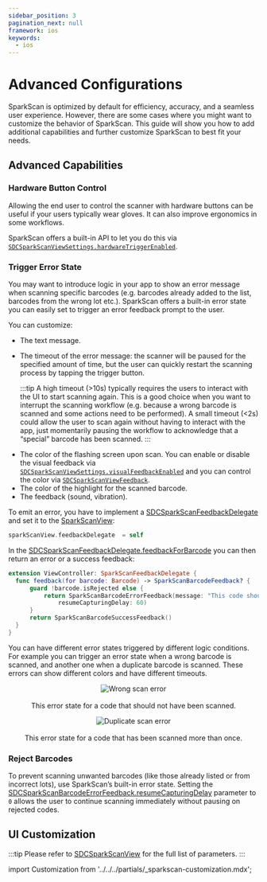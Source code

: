 ```yaml
---
sidebar_position: 3
pagination_next: null
framework: ios
keywords:
  - ios
---
```


# Advanced Configurations

SparkScan is optimized by default for efficiency, accuracy, and a seamless user experience. However, there are some cases where you might want to customize the behavior of SparkScan. This guide will show you how to add additional capabilities and further customize SparkScan to best fit your needs.

## Advanced Capabilities

### Hardware Button Control

Allowing the end user to control the scanner with hardware buttons can be useful if your users typically wear gloves. It can also improve ergonomics in some workflows.

SparkScan offers a built-in API to let you do this via [`SDCSparkScanViewSettings.hardwareTriggerEnabled`](https://docs.scandit.com/data-capture-sdk/ios/barcode-capture/api/ui/spark-scan-view-settings.html#property-scandit.datacapture.barcode.spark.ui.SparkScanViewSettings.HardwareTriggerEnabled).

### Trigger Error State

You may want to introduce logic in your app to show an error message when scanning specific barcodes (e.g. barcodes already added to the list, barcodes from the wrong lot etc.). SparkScan offers a built-in error state you can easily set to trigger an error feedback prompt to the user.

You can customize:

* The text message.
- The timeout of the error message: the scanner will be paused for the specified amount of time, but the user can quickly restart the scanning process by tapping the trigger button.

    :::tip
    A high timeout (>10s) typically requires the users to interact with the UI to start scanning again. This is a good choice when you want to interrupt the scanning workflow (e.g. because a wrong barcode is scanned and some actions need to be performed). A small timeout (\<2s) could allow the user to scan again without having to interact with the app, just momentarily pausing the workflow to acknowledge that a “special” barcode has been scanned.
    :::
 
* The color of the flashing screen upon scan. You can enable or disable the visual feedback via [`SDCSparkScanViewSettings.visualFeedbackEnabled`](https://docs.scandit.com/data-capture-sdk/ios/barcode-capture/api/ui/spark-scan-view-settings.html#property-scandit.datacapture.barcode.spark.ui.SparkScanViewSettings.VisualFeedbackEnabled) and you can control the color via [`SDCSparkScanViewFeedback`](https://docs.scandit.com/data-capture-sdk/ios/barcode-capture/api/ui/spark-scan-view-feedback.html#class-scandit.datacapture.barcode.spark.ui.SparkScanViewFeedback).
* The color of the highlight for the scanned barcode.
* The feedback (sound, vibration).

To emit an error, you have to implement a [SDCSparkScanFeedbackDelegate](https://docs.scandit.com/data-capture-sdk/ios/barcode-capture/api/spark-scan-feedback-delegate.html#interface-scandit.datacapture.barcode.spark.feedback.ISparkScanFeedbackDelegate) and set it to the [SparkScanView](https://docs.scandit.com/data-capture-sdk/ios/barcode-capture/api/ui/spark-scan-view.html#class-scandit.datacapture.barcode.spark.ui.SparkScanView):

```swift
sparkScanView.feedbackDelegate  = self
```

In the [SDCSparkScanFeedbackDelegate.feedbackForBarcode](https://docs.scandit.com/data-capture-sdk/ios/barcode-capture/api/spark-scan-feedback-delegate.html#method-scandit.datacapture.barcode.spark.feedback.ISparkScanFeedbackDelegate.GetFeedbackForBarcode) you can then return an error or a success feedback:

```swift
extension ViewController: SparkScanFeedbackDelegate {
  func feedback(for barcode: Barcode) -> SparkScanBarcodeFeedback? {
      guard !barcode.isRejected else {
          return SparkScanBarcodeErrorFeedback(message: "This code should not have been scanned",
              resumeCapturingDelay: 60)
      }
      return SparkScanBarcodeSuccessFeedback()
  }
}
```

You can have different error states triggered by different logic conditions. For example you can trigger an error state when a wrong barcode is scanned, and another one when a duplicate barcode is scanned. These errors can show different colors and have different timeouts.

<p align="center">
  <img src="/img/sparkscan/error-wrong.png" alt="Wrong scan error" /><br></br>This error state for a code that should not have been scanned.
</p>

<p align="center">
  <img src="/img/sparkscan/error-duplicate.png" alt="Duplicate scan error" /><br></br>This error state for a code that has been scanned more than once.
</p>

### Reject Barcodes

To prevent scanning unwanted barcodes (like those already listed or from incorrect lots), use SparkScan’s built-in error state. Setting the [SDCSparkScanBarcodeErrorFeedback.resumeCapturingDelay](https://docs.scandit.com/data-capture-sdk/ios/barcode-capture/api/ui/spark-scan-barcode-feedback.html#property-scandit.datacapture.barcode.spark.feedback.Error.ResumeCapturingDelay) parameter to `0` allows the user to continue scanning immediately without pausing on rejected codes.

## UI Customization

:::tip
Please refer to [SDCSparkScanView](https://docs.scandit.com/data-capture-sdk/ios/barcode-capture/api/ui/spark-scan-view.html#class-scandit.datacapture.barcode.spark.ui.SparkScanView) for the full list of parameters.
:::

import Customization from '../../../partials/_sparkscan-customization.mdx';

<Customization/>
